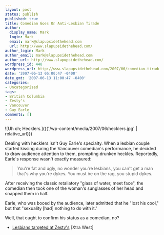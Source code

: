 ```yaml
---
layout: post
status: publish
published: true
title: Comedian Goes On Anti-Lesbian Tirade
author:
  display_name: Mark
  login: Mark
  email: mark@slapupsidethehead.com
  url: http://www.slapupsidethehead.com/
author_login: Mark
author_email: mark@slapupsidethehead.com
author_url: http://www.slapupsidethehead.com/
wordpress_id: 448
wordpress_url: http://www.slapupsidethehead.com/2007/06/comedian-tirade/
date: '2007-06-13 06:00:47 -0400'
date_gmt: '2007-06-13 11:00:47 -0400'
categories:
- Uncategorized
tags:
- British Columbia
- Zesty's
- Vancouver
- Guy Earle
comments: []
---
```

![Uh oh; Hecklers.]({{'/wp-content/media/2007/06/hecklers.jpg' | relative_url}})

Dealing with hecklers isn't Guy Earle's specialty. When a lesbian couple started kissing during the Vancouver comedian's performance, he decided to draw audience attention to them, prompting drunken heckles. Reportedly, Earle's response wasn't exactly measured:

> You're fat and ugly, no wonder you're lesbians, you can't get a man that's why you're dykes. You must be on the rag, you stupid dykes.

After receiving the classic retaliatory "glass of water, meet face", the comedian then took one of the woman's sunglasses of her head and snapped them in half.

Earle, who was booed by the audience, later admitted that he "lost his cool," but that "sexuality [had] nothing to do with it."

Well, that ought to confirm his status as a comedian, no?

- [Lesbians targeted at Zesty's](http://www.xtra.ca/public/viewstory.aspx?AFF_TYPE=4&STORY_ID=3159&PUB_TEMPLATE_ID=2) [Xtra West]
